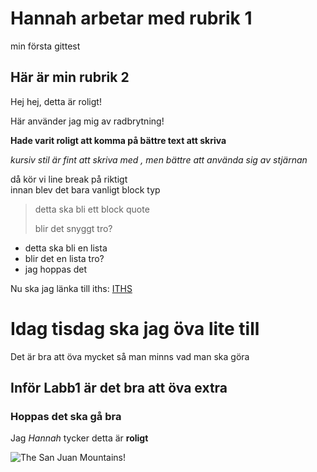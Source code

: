 # Hannah arbetar med rubrik 1
min första gittest
## Här är min rubrik 2
Hej hej, detta är roligt!

Här använder jag mig av radbrytning!

**Hade varit roligt att komma på bättre text att skriva**

_kursiv stil är fint att skriva med_
*, men bättre att använda sig av stjärnan*

då kör vi line break på riktigt  
innan blev det bara vanligt block typ

>detta ska bli ett block quote
>
>blir det snyggt tro?

- detta ska bli en lista
- blir det en lista tro?
- jag hoppas det

Nu ska jag länka till iths:
[ITHS](https://iths.se)


# Idag tisdag ska jag öva lite till  
Det är bra att öva mycket så man minns vad man ska göra

## Inför Labb1 är det bra att öva extra
### Hoppas det ska gå bra

Jag *Hannah* tycker detta är **roligt**

![The San Juan Mountains!](/assets/san-juan-mountains)

